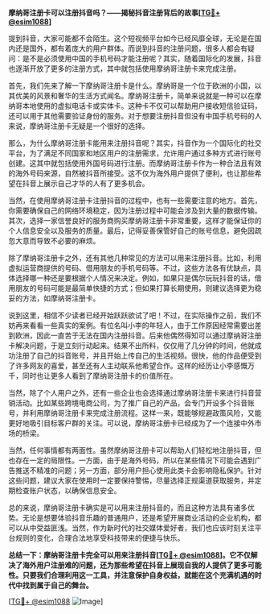 **摩纳哥注册卡可以注册抖音吗？——揭秘抖音注册背后的故事[[TG💪+ @esim1088](https://t.me/s/esim1088)]**

提到抖音，大家可能都不会陌生。这个短视频平台如今已经风靡全球，无论是在国内还是国外，都有着庞大的用户群体。而说到抖音的注册问题，很多人都会有疑问：是不是必须使用中国的手机号码才能注册呢？其实，随着国际化的发展，抖音也逐渐开放了更多的注册方式，其中就包括使用摩纳哥注册卡来完成注册。

首先，我们先来了解一下摩纳哥注册卡是什么。摩纳哥是一个位于欧洲的小国，以其优美的风景和奢华的生活方式闻名。摩纳哥注册卡，简单来说就是一种可以在摩纳哥本地使用的虚拟电话卡或实体卡。这种卡不仅可以帮助用户接收短信验证码，还可以用于其他需要验证身份的服务。对于想要注册抖音但没有中国手机号码的人来说，摩纳哥注册卡无疑是一个很好的选择。

那么，为什么摩纳哥注册卡能用来注册抖音呢？其实，抖音作为一个国际化的社交平台，为了满足不同国家和地区用户的注册需求，允许用户通过多种方式进行账号创建。这其中就包括使用外国号码进行注册。而摩纳哥注册卡作为一种合法且有效的海外号码来源，自然被抖音所接受。这不仅为海外用户提供了便利，也让那些希望在抖音上展示自己才华的人有了更多机会。

当然，在使用摩纳哥注册卡注册抖音的过程中，也有一些需要注意的地方。首先，你需要确保自己的网络环境稳定，因为注册过程中可能会涉及到大量的数据传输。其次，选择一家信誉良好的服务商购买摩纳哥注册卡非常重要，这样才能保证你的个人信息安全以及服务的质量。最后，记得妥善保管好自己的账号信息，避免因疏忽大意而导致不必要的麻烦。

除了摩纳哥注册卡之外，还有其他几种常见的方法可以用来注册抖音。比如，利用虚拟运营商提供的号码、借用朋友的手机号码等。不过，这些方法各有优缺点，具体选择哪一种还是要根据个人情况来决定。例如，如果只是偶尔玩玩抖音的话，借用朋友的号码可能是最简单快捷的方式；但如果打算长期使用，则建议选择更为稳妥的方法，如摩纳哥注册卡。

说到这里，相信不少读者已经开始跃跃欲试了吧！不过，在实际操作之前，我们不妨再来看看一些真实的案例。有位名叫小李的年轻人，由于工作原因经常需要出差到欧洲，因此一直苦于无法在国内注册抖音。后来他偶然得知可以通过摩纳哥注册卡解决问题，于是立刻行动起来。结果不出所料，仅仅用了几分钟的时间，他就成功注册了自己的抖音账号，并且开始上传自己的生活视频。很快，他的作品便受到了许多网友的喜爱，甚至还有人主动联系他希望合作。这样的经历让小李感慨万千，同时也让更多人看到了摩纳哥注册卡的价值所在。

当然，除了个人用户之外，还有一些企业也会选择通过摩纳哥注册卡来进行抖音营销活动。比如某些跨境电商公司，为了推广自己的产品，会专门开设多个抖音账号，并利用摩纳哥注册卡来完成注册流程。这样一来，既能够规避政策风险，又能更好地吸引目标客户群的关注。可以说，摩纳哥注册卡已经成为了一个连接中外市场的桥梁。

当然，任何事情都有两面性。虽然摩纳哥注册卡可以帮助人们轻松地注册抖音，但也存在一定的局限性。一方面，由于是海外号码，所以在某些情况下可能会遇到广告推送不精准的问题；另一方面，部分用户担心使用此类卡会影响隐私保护。针对这些问题，建议大家在使用时一定要保持警惕，尽量选择正规渠道获取服务，并定期检查账户状态，以确保信息安全。

总的来说，摩纳哥注册卡确实是可以用来注册抖音的，而且这种方法具有诸多优势。无论是想要体验抖音乐趣的普通用户，还是希望开展商业活动的企业机构，都可以从中受益匪浅。当然，作为新时代的社交媒体爱好者，我们也应该时刻关注平台规则的变化，合理合法地享受科技带来的便捷与快乐。

**总结一下：摩纳哥注册卡完全可以用来注册抖音[[TG💪+ @esim1088](https://t.me/s/esim1088)]。它不仅解决了海外用户注册难的问题，还为那些希望在抖音上展现自我的人提供了更多可能性。只要我们合理利用这一工具，并注意保护自身权益，就能在这个充满机遇的时代中找到属于自己的舞台。**

[[TG💪+ @esim1088](https://t.me/s/esim1088) ![Image](https://i.postimg.cc/4NQfJmqS/Snipaste-2025-05-13-00-14-12.png)]